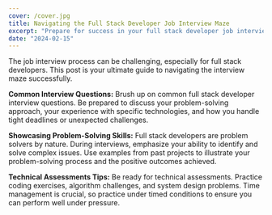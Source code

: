 ```yaml
---
cover: /cover.jpg
title: Navigating the Full Stack Developer Job Interview Maze
excerpt: "Prepare for success in your full stack developer job interviews. Uncover common interview questions, tips for showcasing your problem-solving skills, and strategies for handling technical assessments."
date: "2024-02-15"
---
```


The job interview process can be challenging, especially for full stack developers. This post is your ultimate guide to navigating the interview maze successfully.

**Common Interview Questions:** Brush up on common full stack developer interview questions. Be prepared to discuss your problem-solving approach, your experience with specific technologies, and how you handle tight deadlines or unexpected challenges.

**Showcasing Problem-Solving Skills:** Full stack developers are problem solvers by nature. During interviews, emphasize your ability to identify and solve complex issues. Use examples from past projects to illustrate your problem-solving process and the positive outcomes achieved.

**Technical Assessments Tips:** Be ready for technical assessments. Practice coding exercises, algorithm challenges, and system design problems. Time management is crucial, so practice under timed conditions to ensure you can perform well under pressure.
